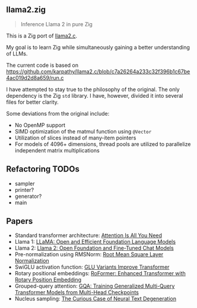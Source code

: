 ## llama2.zig

> Inference Llama 2 in pure Zig

This is a Zig port of [llama2.c](https://github.com/karpathy/llama2.c).

My goal is to learn Zig while simultaneously gaining a better understanding of LLMs.

The current code is based on
https://github.com/karpathy/llama2.c/blob/c7a26264a233c32f396b1c67be4ac019d2d8a659/run.c

I have attempted to stay true to the philosophy of the original. The only dependency is the Zig
`std` library. I have, however, divided it into several files for better clarity.

Some deviations from the original include:

- No OpenMP support
- SIMD optimization of the matmul function using `@Vector`
- Utilization of slices instead of many-item pointers
- For models of 4096+ dimensions, thread pools are utilized to parallelize independent matrix
  multiplications

## Refactoring TODOs

- sampler
- printer?
- generator?
- main

## Papers

- Standard transformer architecture: [Attention Is All You Need](https://arxiv.org/abs/1706.03762)
- Llama 1: [LLaMA: Open and Efficient Foundation Language Models](https://arxiv.org/abs/2302.13971)
- Llama 2: [Llama 2: Open Foundation and Fine-Tuned Chat Models](https://arxiv.org/abs/2307.09288)
- Pre-normalization using RMSNorm: [Root Mean Square Layer Normalization](https://arxiv.org/abs/1910.07467)
- SwiGLU activation function: [GLU Variants Improve Transformer](https://arxiv.org/abs/2002.05202)
- Rotary positional embeddings: [RoFormer: Enhanced Transformer with Rotary Position Embedding](https://arxiv.org/abs/2104.09864)
- Grouped-query attention: [GQA: Training Generalized Multi-Query Transformer Models from Multi-Head Checkpoints](https://arxiv.org/abs/2305.13245v1)
- Nucleus sampling: [The Curious Case of Neural Text Degeneration](https://arxiv.org/abs/1904.09751)
